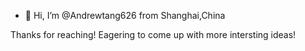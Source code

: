 - 👋 Hi, I’m @Andrewtang626
from Shanghai,China

Thanks for reaching!
Eagering to come up with more intersting ideas!

